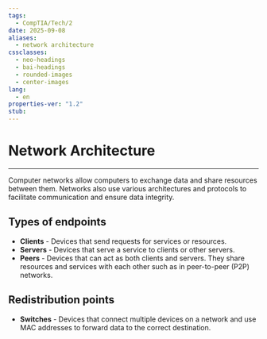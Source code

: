 ```yaml
---
tags:
  - CompTIA/Tech/2
date: 2025-09-08
aliases:
  - network architecture
cssclasses:
  - neo-headings
  - bai-headings
  - rounded-images
  - center-images
lang:
  - en
properties-ver: "1.2"
stub:
---
```

# Network Architecture

***

Computer networks allow computers to exchange data and share resources between them. Networks also use various architectures and protocols to facilitate communication and ensure data integrity.

## Types of endpoints
- **Clients** - Devices that send requests for services or resources.
- **Servers** - Devices that serve a service to clients or other servers.
- **Peers** - Devices that can act as both clients and servers. They share resources and services with each other such as in peer-to-peer (P2P) networks.

## Redistribution points
- **Switches** - Devices that connect multiple devices on a network and use MAC addresses to forward data to the correct destination.
